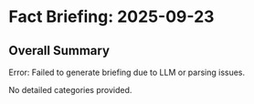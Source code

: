 # Fact Briefing: 2025-09-23

## Overall Summary
Error: Failed to generate briefing due to LLM or parsing issues.

No detailed categories provided.